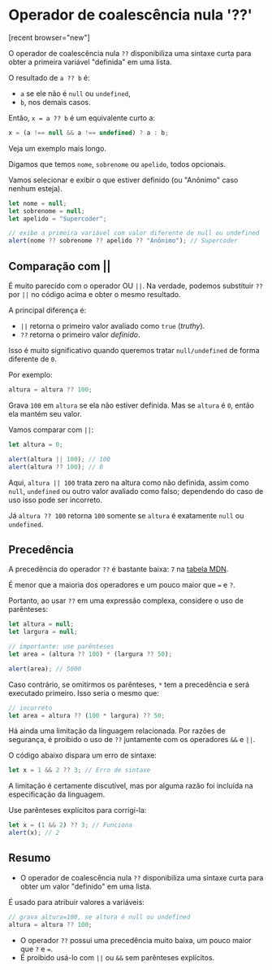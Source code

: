 # Operador de coalescência nula '??'

[recent browser="new"]

O operador de coalescência nula `??` disponibiliza uma sintaxe curta para obter a primeira variável "definida" em uma lista.

O resultado de `a ?? b` é:
- `a` se ele não é `null` ou `undefined`,
- `b`, nos demais casos.

Então, `x = a ?? b` é um equivalente curto a:

```js
x = (a !== null && a !== undefined) ? a : b;
```

Veja um exemplo mais longo.

Digamos que temos `nome`, `sobrenome` ou `apelido`, todos opcionais.

Vamos selecionar e exibir o que estiver definido (ou "Anônimo" caso nenhum esteja).

```js run
let nome = null;
let sobrenome = null;
let apelido = "Supercoder";

// exibe a primeira variável com valor diferente de null ou undefined
alert(nome ?? sobrenome ?? apelido ?? "Anônimo"); // Supercoder
```

## Comparação com ||

É muito parecido com o operador OU `||`. Na verdade, podemos substituir `??` por `||` no código acima e obter o mesmo resultado.

A principal diferença é:
- `||` retorna o primeiro valor avaliado como `true` (_truthy_).
- `??` retorna o primeiro valor _definido_.

Isso é muito significativo quando queremos tratar `null/undefined` de forma diferente de `0`.

Por exemplo:

```js
altura = altura ?? 100;
```

Grava `100` em `altura` se ela não estiver definida. Mas se `altura` é `0`, então ela mantém seu valor.

Vamos comparar com `||`:

```js run
let altura = 0;

alert(altura || 100); // 100
alert(altura ?? 100); // 0
```

Aqui, `altura || 100` trata zero na altura como não definida, assim como `null`, `undefined` ou outro valor avaliado como falso; dependendo do caso de uso isso pode ser incorreto.

Já `altura ?? 100` retorna `100` somente se `altura` é exatamente `null` ou `undefined`.

## Precedência

A precedência do operador `??` é bastante baixa: `7` na [tabela MDN](https://developer.mozilla.org/pt-BR/docs/Web/JavaScript/Reference/Operators/Operator_Precedence#Table).

É menor que a maioria dos operadores e um pouco maior que `=` e `?`.

Portanto, ao usar `??` em uma expressão complexa, considere o uso de parênteses:

```js run
let altura = null;
let largura = null;

// importante: use parênteses
let area = (altura ?? 100) * (largura ?? 50);

alert(area); // 5000
```

Caso contrário, se omitirmos os parênteses, `*` tem a precedência e será executado primeiro. Isso seria o mesmo que:

```js
// incorreto
let area = altura ?? (100 * largura) ?? 50;
```

Há ainda uma limitação da linguagem relacionada. Por razões de segurança, é proibido o uso de `??` juntamente com os operadores `&&` e `||`.

O código abaixo dispara um erro de sintaxe:

```js run
let x = 1 && 2 ?? 3; // Erro de sintaxe
```

A limitação é certamente discutível, mas por alguma razão foi incluída na especificação da linguagem.

Use parênteses explícitos para corrigí-la:

```js run
let x = (1 && 2) ?? 3; // Funciona
alert(x); // 2
```

## Resumo

- O operador de coalescência nula `??` disponibiliza uma sintaxe curta para obter um valor "definido" em uma lista.
  
É usado para atribuir valores a variáveis:

```js
// grava altura=100, se altura é null ou undefined
altura = altura ?? 100;
```

- O operador `??` possui uma precedência muito baixa, um pouco maior que `?` e `=`.
- É proibido usá-lo com `||` ou `&&` sem parênteses explícitos.
